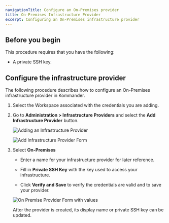 ```yaml
---
navigationTitle: Configure an On-Premises provider
title: On-Premises Infrastructure Provider
excerpt: Configuring an On-Premises infrastructure provider
---
```


## Before you begin

This procedure requires that you have the following:

- A private SSH key.

## Configure the infrastructure provider

The following procedure describes how to configure an On-Premises infrastructure provider in Kommander.

1. Select the Workspace associated with the credentials you are adding.

1. Go to **Administration > Infrastructure Providers** and select the **Add Infrastructure Provider** button.

   ![Adding an Infrastructure Provider](/dkp/kommander/1.3/img/empty-infrastructure-providers.png)

   ![Add Infrastructure Provider Form](/dkp/kommander/1.3/img/add-infrastructure-provider.png)

1. Select **On-Premises**

   - Enter a name for your infrastructure provider for later reference.

   - Fill in **Private SSH Key** with the key used to access your infrastructure.

   - Click **Verify and Save** to verify the credentials are valid and to save your provider.

   ![On Premise Provider Form with values](/dkp/kommander/1.3/img/On-prem-provider-with-values.png)

   After the provider is created, its display name or private SSH key can be updated.
